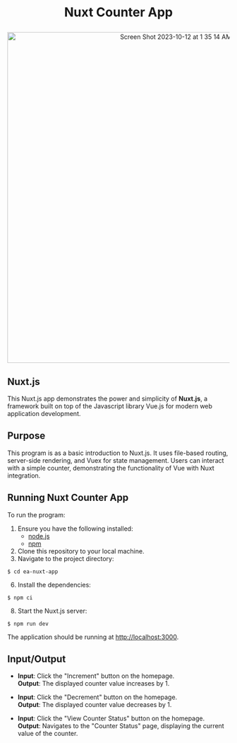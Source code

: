 # <p align="center">Nuxt Counter App</p>
<p align="center"><img width="748" alt="Screen Shot 2023-10-12 at 1 35 14 AM" src="https://github.com/CS2613-FA23/explorationactivity1-matthew-collett/assets/97645707/a2e5d410-4403-435d-b877-0f4e831dcc21"></p>

## Nuxt.js
This Nuxt.js app demonstrates the power and simplicity of **Nuxt.js**, a framework built on top of the Javascript library Vue.js for modern web application development.

## Purpose
This program is as a basic introduction to Nuxt.js. It uses file-based routing, server-side rendering, and Vuex for state management. Users can interact with a simple counter, demonstrating the functionality of Vue with Nuxt integration.

## Running Nuxt Counter App
To run the program:

1. Ensure you have the following installed:
   - [node.js](https://nodejs.org/)
   - [npm](https://www.npmjs.com/)
3. Clone this repository to your local machine.
4. Navigate to the project directory:
```
$ cd ea-nuxt-app
```
6. Install the dependencies:
```
$ npm ci
```
8. Start the Nuxt.js server:
```
$ npm run dev
```
The application should be running at [http://localhost:3000](http://localhost:3000).

## Input/Output
- **Input**: Click the "Increment" button on the homepage.  
**Output**: The displayed counter value increases by 1.

- **Input**: Click the "Decrement" button on the homepage.  
**Output**: The displayed counter value decreases by 1.

- **Input**: Click the "View Counter Status" button on the homepage.  
**Output**: Navigates to the "Counter Status" page, displaying the current value of the counter.
